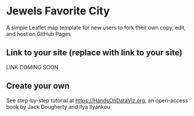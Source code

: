 # Jewels Favorite City
A simple Leaflet map template for new users to fork their own copy, edit, and host on GitHub Pages

## Link to your site (replace with link to your site)
LINK COMING SOON 

## Create your own
See step-by-step tutorial at https://HandsOnDataViz.org, an open-access book by Jack Dougherty and Ilya Ilyankou
